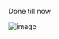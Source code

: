 Done till now


![image](https://github.com/VamsiVerma/Twitter-Clone/assets/48900960/d665bac5-2473-49b2-82b1-7beadd646e91)
